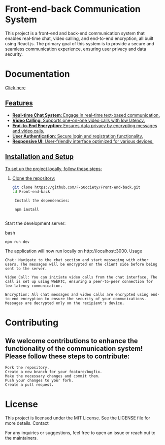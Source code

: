 # Front-end-back Communication System

This project is a front-end and back-end communication system that enables real-time chat, video calling, and end-to-end encryption, all built using React.js. The primary goal of this system is to provide a secure and seamless communication experience, ensuring user privacy and data security.

# Documentation
<a href="https://docs.google.com/document/d/1UsK7GNVuXox9mYN4oGa74JvfIhKx0dNJAMMbgbO1Rcc/edit#heading=h.nlkkcayt1uw6">Click here

## Features

- **Real-time Chat System**: Engage in real-time text-based communication.
- **Video Calling**: Supports one-on-one video calls with low latency.
- **End-to-End Encryption**: Ensures data privacy by encrypting messages and video calls.
- **User Authentication**: Secure login and registration functionality.
- **Responsive UI**: User-friendly interface optimized for various devices.

## Installation and Setup

To set up the project locally, follow these steps:

1. Clone the repository:
   ```bash
   git clone https://github.com/F-SOociety/Front-end-back.git
   cd Front-end-back

    Install the dependencies:

    npm install



Start the development server:

bash

    npm run dev

The application will now run locally on http://localhost:3000.
Usage

    Chat: Navigate to the chat section and start messaging with other users. The messages will be encrypted on the client side before being sent to the server.

    Video Call: You can initiate video calls from the chat interface. The call is set up using WebRTC, ensuring a peer-to-peer connection for low-latency communication.

    Encryption: All chat messages and video calls are encrypted using end-to-end encryption to ensure the security of your communications. Messages are decrypted only on the recipient's device.

# Contributing

## We welcome contributions to enhance the functionality of the communication system! Please follow these steps to contribute:

    Fork the repository.
    Create a new branch for your feature/bugfix.
    Make the necessary changes and commit them.
    Push your changes to your fork.
    Create a pull request.

# License

This project is licensed under the MIT License. See the LICENSE file for more details.
Contact

For any inquiries or suggestions, feel free to open an issue or reach out to the maintainers.

